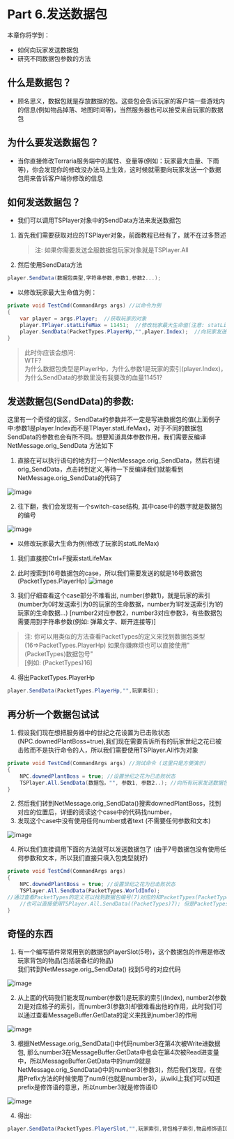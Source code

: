 # Part 6.发送数据包​

本章你将学到：  

- 如何向玩家发送数据包
- 研究不同数据包参数的方法

## 什么是数据包？​

 - 顾名思义，数据包就是存放数据的包。这些包会告诉玩家的客户端一些游戏内的信息\(例如物品掉落、地图时间等\)，当然服务器也可以接受来自玩家的数据包​

## 为什么要发送数据包？​

- 当你直接修改Terraria服务端中的属性、变量等\(例如：玩家最大血量、下雨等\)，你会发现你的修改没办法马上生效，这时候就需要向玩家发送一个数据包用来告诉客户端你修改的信息  

## 如何发送数据包？​

- 我们可以调用TSPlayer对象中的SendData方法来发送数据包  
1.  首先我们需要获取对应的TSPlayer对象，前面教程已经有了，就不在过多赘述  
    > 注: 如果你需要发送全服数据包玩家对象就是TSPlayer.All

 2. 然后使用SendData方法  
```csharp
player.SendData(数据包类型,字符串参数,参数1,参数2...);
```

- 以修改玩家最大生命值为例：  
```csharp
private void TestCmd(CommandArgs args) //以命令为例
{
    var player = args.Player;  //获取玩家的对象
    player.TPlayer.statLifeMax = 11451;  //修改玩家最大生命值(注意: statLifeMax2是加上药水饰品等的最大生命值)
    player.SendData(PacketTypes.PlayerHp,"",player.Index);  //向玩家发送数据包更新
}
```

>此时你应该会想问:  
WTF?  
为什么数据包类型是PlayerHp，为什么参数1是玩家的索引(player.Index)，为什么SendData的参数里没有我要改的血量11451?  

## 发送数据包(SendData)的参数:​

这里有一个奇怪的误区，SendData的参数并不一定是写进数据包的值\(上面例子中:参数1是player.Index而不是TPlayer.statLifeMax\)，对于不同的数据包SendData的参数也会有所不同。想要知道具体参数作用，我们需要反编译NetMessage.orig\_SendData
方法如下

1. 直接在可以执行语句的地方打一个NetMessage.orig\_SendData，然后右键orig\_SendData，点击转到定义,等待一下反编译我们就能看到NetMessage.orig\_SendData的代码了  

![image](https://github.com/user-attachments/assets/bfcfbacc-3a63-46be-9f66-3a7f64cf2955)


  
2. 往下翻，我们会发现有一个switch-case结构, 其中case中的数字就是数据包的编号  

![image](https://github.com/user-attachments/assets/ef96205f-b82a-4a8d-b0ed-9c024f1d8ff6)


  
- 以修改玩家最大生命为例(修改了玩家的statLifeMax\) 
 1. 我们直接按Ctrl+F搜索statLifeMax  
 2. 此时搜索到16号数据包的case，所以我们需要发送的就是16号数据包(PacketTypes.PlayerHp)
![image](https://github.com/user-attachments/assets/378110c7-74ac-4cf3-a48b-25b265e8c911)

 3. 我们仔细查看这个case部分不难看出, number\(参数1\)，就是玩家的索引\(number为0时发送索引为0的玩家的生命数据，number为1时发送索引为1的玩家的生命数据...\) \[number2对应参数2，number3对应参数3，有些数据包需要用到字符串参数\(例如: 弹幕文字、断开连接等\)\]  
> 注: 你可以用类似的方法查看PacketTypes的定义来找到数据包类型\(16=>PacketTypes.PlayerHp\)
如果你嫌麻烦也可以直接使用"\(PacketTypes\)数据包号"  
\[例如: \(PacketTypes\)16\]  

4. 得出PacketTypes.PlayerHp

```csharp
player.SendData(PacketTypes.PlayerHp,"",玩家索引);
```

## 再分析一个数据包试试​

1. 假设我们现在想把服务器中的世纪之花设置为已击败状态\(NPC.downedPlantBoss=true\),我们现在需要告诉所有的玩家世纪之花已被击败而不是执行命令的人，所以我们需要使用TSPlayer.All作为对象  

```csharp
private void TestCmd(CommandArgs args) //测试命令 (这里只是方便演示)
{
    NPC.downedPlantBoss = true; //设置世纪之花为已击败状态
    TSPlayer.All.SendData(数据包，"", 参数1, 参数2..); //向所有玩家发送数据包
}
```

2. 然后我们转到NetMessage.orig\_SendData\(\)搜索downedPlantBoss，找到对应的位置后，详细的阅读这个case中的代码找number，  
3. 发现这个case中没有使用任何number或者text \(不需要任何参数和文本\)  

![image](https://github.com/user-attachments/assets/b1016bc4-3cf6-4589-9c62-8be0430bf44f)


  
4. 所以我们直接调用下面的方法就可以发送数据包了 \(由于7号数据包没有使用任何参数和文本，所以我们直接只填入包类型就好\)  


```csharp
private void TestCmd(CommandArgs args)
{
    NPC.downedPlantBoss = true; //设置世纪之花为已击败状态
    TSPlayer.All.SendData(PacketTypes.WorldInfo);
//通过查看PacketTypes的定义可以找到数据包编号(7)对应的和PacketTypes(PacketTypes.WorldInfo)
    //也可以直接使用TSPlayer.All.SendData((PacketTypes)7); 但是PacketTypes.WorldInfo的代码可读性更高
}
```

## 奇怪的东西  
1. 有一个编写插件常常用到的数据包PlayerSlot\(5号\)，这个数据包的作用是修改玩家背包的物品\(包括装备栏的物品\)  
我们转到NetMessage.orig\_SendData\(\) 找到5号的对应代码  

![image](https://github.com/user-attachments/assets/390c270e-fb23-4fc4-bac9-2eb6fa9eb988)


  
2. 从上面的代码我们能发现number\(参数1\)是玩家的索引\(Index\), number2\(参数2\)是对应格子的索引，而number3\(参数3\)却很难看出他的作用，此时我们可以通过查看MessageBuffer.GetData的定义来找到number3的作用  

![image](https://github.com/user-attachments/assets/3b324de0-71b4-4fcc-8d14-8d966318cd2e)


  
3. 根据NetMessage.orig\_SendData\(\)中代码number3在第4次被Write进数据包, 那么number3在MessageBuffer.GetData中也会在第4次被Read进变量中，所以MessageBuffer.GetData中的num9就是NetMessage.orig\_SendData\(\)中的number3\(参数3\)，然后我们发现，在使用Prefix方法的时候使用了num9\(也就是number3\)，从wiki上我们可以知道prefix是修饰语的意思，所以number3就是修饰语ID  

![image](https://github.com/user-attachments/assets/36559065-9475-4402-b9bc-4ec1ec5c8052)


  
4. 得出:  

```csharp
player.SendData(PacketTypes.PlayerSlot,"",玩家索引,背包格子索引,物品修饰语ID);
```





